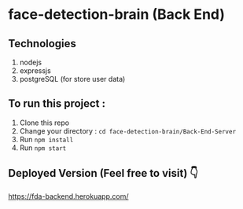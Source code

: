# face-detection-brain (Back End)

## Technologies

1. nodejs
2. expressjs
3. postgreSQL (for store user data)

## To run this project :

1. Clone this repo
2. Change your directory : `cd face-detection-brain/Back-End-Server`
3. Run `npm install`
4. Run `npm start`

## Deployed Version (Feel free to visit) 👇

https://fda-backend.herokuapp.com/
